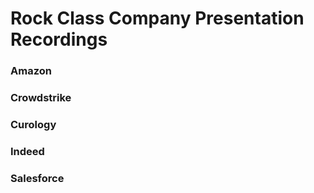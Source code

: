 # Rock Class Company Presentation Recordings

### Amazon

### Crowdstrike

### Curology

### Indeed

### Salesforce
